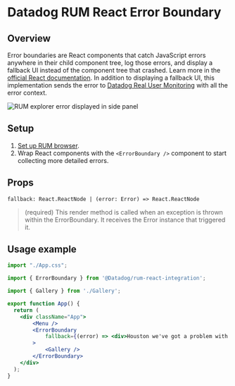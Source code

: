 # Datadog RUM React Error Boundary

## Overview
Error boundaries are React components that catch JavaScript errors anywhere in their child component tree, log those errors, and display a fallback UI instead of the component tree that crashed. Learn more in the [official React documentation](https://reactjs.org/docs/error-boundaries.html#introducing-error-boundaries).
In addition to displaying a fallback UI, this implementation sends the error to [Datadog Real User Monitoring](https://www.datadoghq.com/product/real-user-monitoring/) with all the error context.

![RUM explorer error displayed in side panel](https://p-qkfgo2.t2.n0.cdn.getcloudapp.com/items/X6uAZR8R/181f1e93-8d52-4cdb-a22c-161934054859.png?v=92d481baf3bd9c1538f1816cadca3488)

## Setup
1. [Set up RUM browser](https://docs.datadoghq.com/real_user_monitoring/browser/#setup).
2. Wrap React components with the `<ErrorBoundary />` component to start collecting more detailed errors.

## Props
`fallback: React.ReactNode | (error: Error) => React.ReactNode`
> (required) This render method is called when an exception is thrown within the ErrorBoundary. It receives the Error instance that triggered it.

## Usage example

```jsx
import "./App.css";

import { ErrorBoundary } from '@Datadog/rum-react-integration';

import { Gallery } from './Gallery';

export function App() {
  return (
    <div className="App">
        <Menu />
        <ErrorBoundary
            fallback={(error) => <div>Houston we've got a problem with the gallery: {error.message}</div>}
        >
            <Gallery />
        </ErrorBoundary>
    </div>
  );
}
```